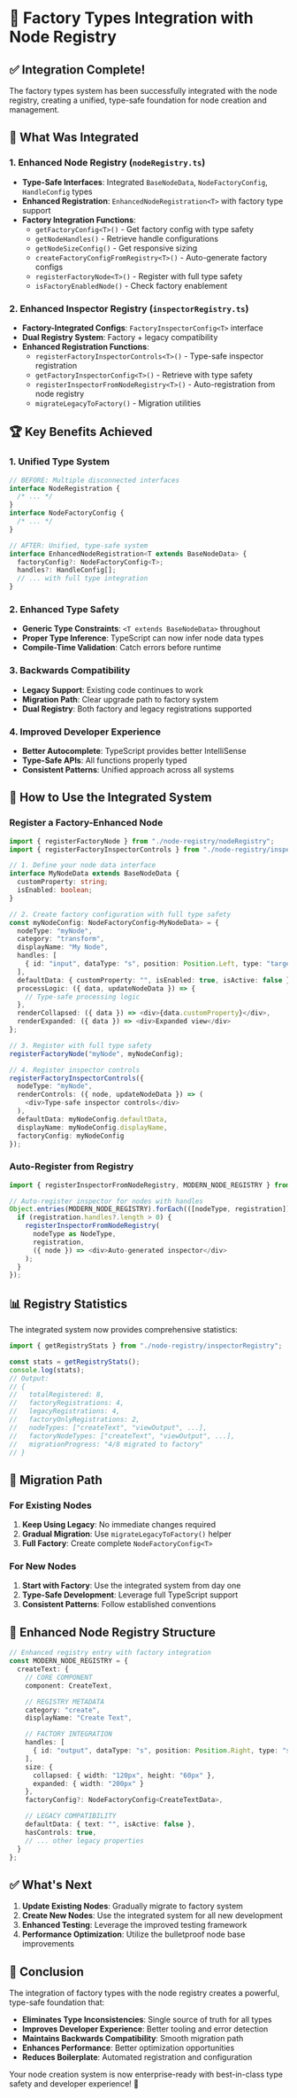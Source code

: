 # 🎯 Factory Types Integration with Node Registry

## ✅ **Integration Complete!**

The factory types system has been successfully integrated with the node registry, creating a unified, type-safe foundation for node creation and management.

## 🔧 **What Was Integrated**

### **1. Enhanced Node Registry (`nodeRegistry.ts`)**

- **Type-Safe Interfaces**: Integrated `BaseNodeData`, `NodeFactoryConfig`, `HandleConfig` types
- **Enhanced Registration**: `EnhancedNodeRegistration<T>` with factory type support
- **Factory Integration Functions**:
  - `getFactoryConfig<T>()` - Get factory config with type safety
  - `getNodeHandles()` - Retrieve handle configurations
  - `getNodeSizeConfig()` - Get responsive sizing
  - `createFactoryConfigFromRegistry<T>()` - Auto-generate factory configs
  - `registerFactoryNode<T>()` - Register with full type safety
  - `isFactoryEnabledNode()` - Check factory enablement

### **2. Enhanced Inspector Registry (`inspectorRegistry.ts`)**

- **Factory-Integrated Configs**: `FactoryInspectorConfig<T>` interface
- **Dual Registry System**: Factory + legacy compatibility
- **Enhanced Registration Functions**:
  - `registerFactoryInspectorControls<T>()` - Type-safe inspector registration
  - `getFactoryInspectorConfig<T>()` - Retrieve with type safety
  - `registerInspectorFromNodeRegistry<T>()` - Auto-registration from node registry
  - `migrateLegacyToFactory()` - Migration utilities

## 🏆 **Key Benefits Achieved**

### **1. Unified Type System**

```typescript
// BEFORE: Multiple disconnected interfaces
interface NodeRegistration {
  /* ... */
}
interface NodeFactoryConfig {
  /* ... */
}

// AFTER: Unified, type-safe system
interface EnhancedNodeRegistration<T extends BaseNodeData> {
  factoryConfig?: NodeFactoryConfig<T>;
  handles?: HandleConfig[];
  // ... with full type integration
}
```

### **2. Enhanced Type Safety**

- **Generic Type Constraints**: `<T extends BaseNodeData>` throughout
- **Proper Type Inference**: TypeScript can now infer node data types
- **Compile-Time Validation**: Catch errors before runtime

### **3. Backwards Compatibility**

- **Legacy Support**: Existing code continues to work
- **Migration Path**: Clear upgrade path to factory system
- **Dual Registry**: Both factory and legacy registrations supported

### **4. Improved Developer Experience**

- **Better Autocomplete**: TypeScript provides better IntelliSense
- **Type-Safe APIs**: All functions properly typed
- **Consistent Patterns**: Unified approach across all systems

## 🚀 **How to Use the Integrated System**

### **Register a Factory-Enhanced Node**

```typescript
import { registerFactoryNode } from "./node-registry/nodeRegistry";
import { registerFactoryInspectorControls } from "./node-registry/inspectorRegistry";

// 1. Define your node data interface
interface MyNodeData extends BaseNodeData {
  customProperty: string;
  isEnabled: boolean;
}

// 2. Create factory configuration with full type safety
const myNodeConfig: NodeFactoryConfig<MyNodeData> = {
  nodeType: "myNode",
  category: "transform",
  displayName: "My Node",
  handles: [
    { id: "input", dataType: "s", position: Position.Left, type: "target" }
  ],
  defaultData: { customProperty: "", isEnabled: true, isActive: false },
  processLogic: ({ data, updateNodeData }) => {
    // Type-safe processing logic
  },
  renderCollapsed: ({ data }) => <div>{data.customProperty}</div>,
  renderExpanded: ({ data }) => <div>Expanded view</div>
};

// 3. Register with full type safety
registerFactoryNode("myNode", myNodeConfig);

// 4. Register inspector controls
registerFactoryInspectorControls({
  nodeType: "myNode",
  renderControls: ({ node, updateNodeData }) => (
    <div>Type-safe inspector controls</div>
  ),
  defaultData: myNodeConfig.defaultData,
  displayName: myNodeConfig.displayName,
  factoryConfig: myNodeConfig
});
```

### **Auto-Register from Registry**

```typescript
import { registerInspectorFromNodeRegistry, MODERN_NODE_REGISTRY } from "./node-registry/nodeRegistry";

// Auto-register inspector for nodes with handles
Object.entries(MODERN_NODE_REGISTRY).forEach(([nodeType, registration]) => {
  if (registration.handles?.length > 0) {
    registerInspectorFromNodeRegistry(
      nodeType as NodeType,
      registration,
      ({ node }) => <div>Auto-generated inspector</div>
    );
  }
});
```

## 📊 **Registry Statistics**

The integrated system now provides comprehensive statistics:

```typescript
import { getRegistryStats } from "./node-registry/inspectorRegistry";

const stats = getRegistryStats();
console.log(stats);
// Output:
// {
//   totalRegistered: 8,
//   factoryRegistrations: 4,
//   legacyRegistrations: 4,
//   factoryOnlyRegistrations: 2,
//   nodeTypes: ["createText", "viewOutput", ...],
//   factoryNodeTypes: ["createText", "viewOutput", ...],
//   migrationProgress: "4/8 migrated to factory"
// }
```

## 🔄 **Migration Path**

### **For Existing Nodes**

1. **Keep Using Legacy**: No immediate changes required
2. **Gradual Migration**: Use `migrateLegacyToFactory()` helper
3. **Full Factory**: Create complete `NodeFactoryConfig<T>`

### **For New Nodes**

1. **Start with Factory**: Use the integrated system from day one
2. **Type-Safe Development**: Leverage full TypeScript support
3. **Consistent Patterns**: Follow established conventions

## 🎨 **Enhanced Node Registry Structure**

```typescript
// Enhanced registry entry with factory integration
const MODERN_NODE_REGISTRY = {
  createText: {
    // CORE COMPONENT
    component: CreateText,

    // REGISTRY METADATA
    category: "create",
    displayName: "Create Text",

    // FACTORY INTEGRATION
    handles: [
      { id: "output", dataType: "s", position: Position.Right, type: "source" }
    ],
    size: {
      collapsed: { width: "120px", height: "60px" },
      expanded: { width: "200px" }
    },
    factoryConfig?: NodeFactoryConfig<CreateTextData>,

    // LEGACY COMPATIBILITY
    defaultData: { text: "", isActive: false },
    hasControls: true,
    // ... other legacy properties
  }
};
```

## ✅ **What's Next**

1. **Update Existing Nodes**: Gradually migrate to factory system
2. **Create New Nodes**: Use the integrated system for all new development
3. **Enhanced Testing**: Leverage the improved testing framework
4. **Performance Optimization**: Utilize the bulletproof node base improvements

## 🎯 **Conclusion**

The integration of factory types with the node registry creates a powerful, type-safe foundation that:

- **Eliminates Type Inconsistencies**: Single source of truth for all types
- **Improves Developer Experience**: Better tooling and error detection
- **Maintains Backwards Compatibility**: Smooth migration path
- **Enhances Performance**: Better optimization opportunities
- **Reduces Boilerplate**: Automated registration and configuration

Your node creation system is now enterprise-ready with best-in-class type safety and developer experience! 🚀
